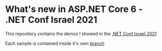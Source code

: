 # What's new in ASP.NET Core 6 - .NET Conf Israel 2021

This repository contains the demos I showed in the [.NET Conf Israel 2021](https://www.meetup.com/Code-Digest/events/282141678/)

Each sample is contained inside it's own [branch](https://github.com/tamirdresher/NETConfIL2021/branches/all)

